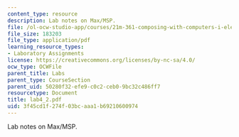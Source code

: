 ```yaml
---
content_type: resource
description: Lab notes on Max/MSP.
file: /ol-ocw-studio-app/courses/21m-361-composing-with-computers-i-electronic-music-composition-spring-2008/3f45cd1f274f03bcaaa1b69210600974_lab4_2.pdf
file_size: 183203
file_type: application/pdf
learning_resource_types:
- Laboratory Assignments
license: https://creativecommons.org/licenses/by-nc-sa/4.0/
ocw_type: OCWFile
parent_title: Labs
parent_type: CourseSection
parent_uid: 50280f32-efe9-c0c2-ceb0-9bc32c486ff7
resourcetype: Document
title: lab4_2.pdf
uid: 3f45cd1f-274f-03bc-aaa1-b69210600974
---
```

Lab notes on Max/MSP.